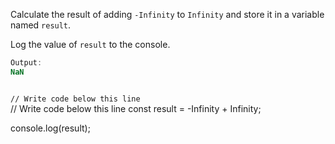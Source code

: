 Calculate the result of adding
`-Infinity` to `Infinity`
and
store it in a variable named `result`.

Log the value of `result` to the console.

```js
Output:
NaN
```
<codeblock language="javascript" type="exercise" testMode="fixedInput">
<code>
// Write code below this line
</code>
<solution>
// Write code below this line
const result = -Infinity + Infinity;

console.log(result);
</solution>
</codeblock>
